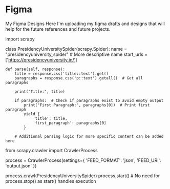 # Figma
My Figma Designs
Here I'm uploading my figma drafts and designs that will help for the future references and future projects.

import scrapy

class PresidencyUniversitySpider(scrapy.Spider):
    name = "presidencyuniversity_spider"  # More descriptive name
    start_urls = ['https://presidencyuniversity.in/']

    def parse(self, response):
        title = response.css('title::text').get()
        paragraphs = response.css('p::text').getall()  # Get all paragraphs

        print("Title:", title)

        if paragraphs:  # Check if paragraphs exist to avoid empty output
            print("First Paragraph:", paragraphs[0])  # Print first paragraph
            yield {
                'title': title,
                'first_paragraph': paragraphs[0]
            }

        # Additional parsing logic for more specific content can be added here
from scrapy.crawler import CrawlerProcess

process = CrawlerProcess(settings={
    'FEED_FORMAT': 'json',
    'FEED_URI': 'output.json'
})

process.crawl(PresidencyUniversitySpider)
process.start()  # No need for process.stop() as start() handles execution
